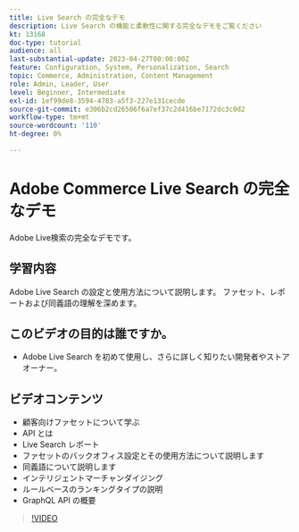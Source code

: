 ```yaml
---
title: Live Search の完全なデモ
description: Live Search の機能と柔軟性に関する完全なデモをご覧ください
kt: 13168
doc-type: tutorial
audience: all
last-substantial-update: 2023-04-27T00:00:00Z
feature: Configuration, System, Personalization, Search
topic: Commerce, Administration, Content Management
role: Admin, Leader, User
level: Beginner, Intermediate
exl-id: 1ef99de8-3594-4783-a5f3-227e131cecde
source-git-commit: e306b2cd26506f6a7ef37c2d416be7172dc3c0d2
workflow-type: tm+mt
source-wordcount: '110'
ht-degree: 0%

---
```


# Adobe Commerce Live Search の完全なデモ

Adobe Live検索の完全なデモです。

## 学習内容

Adobe Live Search の設定と使用方法について説明します。 ファセット、レポートおよび同義語の理解を深めます。

## このビデオの目的は誰ですか。

* Adobe Live Search を初めて使用し、さらに詳しく知りたい開発者やストアオーナー。

## ビデオコンテンツ

* 顧客向けファセットについて学ぶ
* API とは
* Live Search レポート
* ファセットのバックオフィス設定とその使用方法について説明します
* 同義語について説明します
* インテリジェントマーチャンダイジング
* ルールベースのランキングタイプの説明
* GraphQL API の概要

>[!VIDEO](https://video.tv.adobe.com/v/3418996?learn=on)
